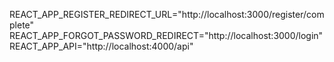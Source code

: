 REACT_APP_REGISTER_REDIRECT_URL="http://localhost:3000/register/complete"
REACT_APP_FORGOT_PASSWORD_REDIRECT="http://localhost:3000/login"
REACT_APP_API="http://localhost:4000/api"

